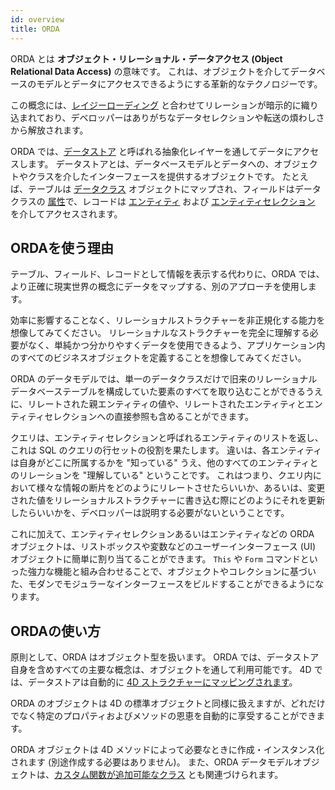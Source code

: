 ```yaml
---
id: overview
title: ORDA
---
```


ORDA とは **オブジェクト・リレーショナル・データアクセス (Object Relational Data Access)** の意味です。 これは、オブジェクトを介してデータベースのモデルとデータにアクセスできるようにする革新的なテクノロジーです。

この概念には、[レイジーローディング](glossary.md#レイジーローディング) と合わせてリレーションが暗示的に織り込まれており、デベロッパーはありがちなデータセレクションや転送の煩わしさから解放されます。

ORDA では、[データストア](dsMapping.md#データストア) と呼ばれる抽象化レイヤーを通してデータにアクセスします。 データストアとは、データベースモデルとデータへの、オブジェクトやクラスを介したインターフェースを提供するオブジェクトです。 たとえば、テーブルは [データクラス](dsMapping.md#データクラス) オブジェクトにマップされ、フィールドはデータクラスの [属性](dsMapping.md#属性)で、レコードは [エンティティ](dsMapping.md#entity) および [エンティティセレクション](dsMapping.md#エンティティセレクション) を介してアクセスされます。

## ORDAを使う理由

テーブル、フィールド、レコードとして情報を表示する代わりに、ORDA では、より正確に現実世界の概念にデータをマップする、別のアプローチを使用します。

効率に影響することなく、リレーショナルストラクチャーを非正規化する能力を想像してみてください。 リレーショナルなストラクチャーを完全に理解する必要がなく、単純かつ分かりやすくデータを使用できるよう、アプリケーション内のすべてのビジネスオブジェクトを定義することを想像してみてください。

ORDA のデータモデルでは、単一のデータクラスだけで旧来のリレーショナルデータベーステーブルを構成していた要素のすべてを取り込むことができるうえに、リレートされた親エンティティの値や、リレートされたエンティティとエンティティセレクションへの直接参照も含めることができます。

クエリは、エンティティセレクションと呼ばれるエンティティのリストを返し、これは SQL のクエリの行セットの役割を果たします。 違いは、各エンティティは自身がどこに所属するかを "知っている" うえ、他のすべてのエンティティとのリレーションを "理解している" ということです。 これはつまり、クエリ内において様々な情報の断片をどのようにリレートさせたらいいか、あるいは、変更された値をリレーショナルストラクチャーに書き込む際にどのようにそれを更新したらいいかを、デベロッパーは説明する必要がないということです。

これに加えて、エンティティセレクションあるいはエンティティなどの ORDA オブジェクトは、リストボックスや変数などのユーザーインターフェース (UI) オブジェクトに簡単に割り当てることができます。 `This` や `Form` コマンドといった強力な機能と組み合わせることで、オブジェクトやコレクションに基づいた、モダンでモジュラーなインターフェースをビルドすることができるようになります。

## ORDAの使い方

原則として、ORDA はオブジェクト型を扱います。 ORDA では、データストア自身を含めすべての主要な概念は、オブジェクトを通して利用可能です。 4D では、データストアは自動的に [4D ストラクチャーにマッピングされます](dsMapping.md)。

ORDA のオブジェクトは 4D の標準オブジェクトと同様に扱えますが、どれだけでなく特定のプロパティおよびメソッドの恩恵を自動的に享受することができます。

ORDA オブジェクトは 4D メソッドによって必要なときに作成・インスタンス化されます (別途作成する必要はありません)。 また、ORDA データモデルオブジェクトは、[カスタム関数が追加可能なクラス](ordaClasses.md) とも関連づけられます。
